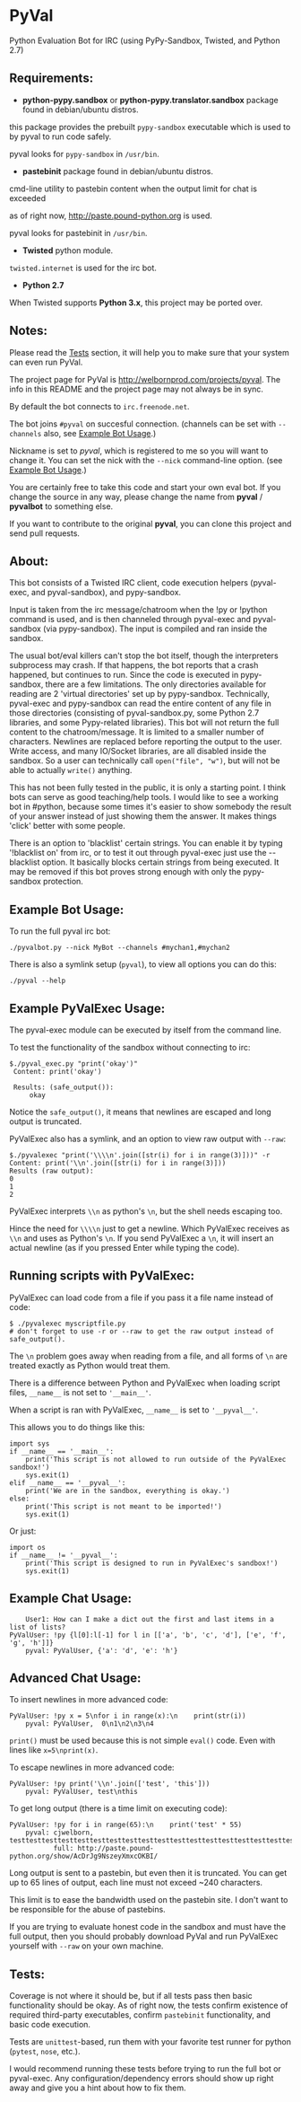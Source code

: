 PyVal
=====

Python Evaluation Bot for IRC (using PyPy-Sandbox, Twisted, and Python 2.7) 

Requirements: 
-------------

- **python-pypy.sandbox** or **python-pypy.translator.sandbox**
 package found in debian/ubuntu distros.
 
 this package provides the prebuilt `pypy-sandbox` executable 
 which is used to by pyval to run code safely.  
 
 pyval looks for `pypy-sandbox` in `/usr/bin`.
 

- **pastebinit**
 package found in debian/ubuntu distros.

 cmd-line utility to pastebin content when the output limit for chat is exceeded
 
 as of right now, http://paste.pound-python.org is used.
 
 pyval looks for pastebinit in `/usr/bin`.


- **Twisted** python module. 

 `twisted.internet` is used for the irc bot.
 

- **Python 2.7**

 When Twisted supports **Python 3.x**, this project may be ported over.


Notes:
------

Please read the <a href='#tests'>Tests</a> section, it will help you to make sure that your system can
even run PyVal.

The project page for PyVal is http://welbornprod.com/projects/pyval.
The info in this README and the project page may not always be in sync.

By default the bot connects to `irc.freenode.net`.

The bot joins `#pyval` on succesful connection. (channels can be set with `--channels` also, 
see <a href='#example-bot-usage'>Example Bot Usage</a>.)

Nickname is set to *pyval*, which is registered to me so you will want to change it.
You can set the nick with the `--nick` command-line option.
(see <a href='#example-bot-usage'>Example Bot Usage</a>.)

You are certainly free to take this code and start your own eval bot.
If you change the source in any way, please change the name from **pyval** / **pyvalbot** to
something else.

If you want to contribute to the original **pyval**, you can clone this project and send pull requests.


About:
------

This bot consists of a Twisted IRC client, code execution helpers (pyval-exec, and pyval-sandbox), and pypy-sandbox.

Input is taken from the irc message/chatroom when the !py or !python command is used, and is then channeled through
pyval-exec and pyval-sandbox (via pypy-sandbox). The input is compiled and ran inside the sandbox.

The usual bot/eval killers can't stop the bot itself, though the interpreters subprocess may crash. If that happens,
the bot reports that a crash happened, but continues to run. Since the code is executed in pypy-sandbox, there are a few limitations. The only directories available for reading are 2 'virtual directories' set up by pypy-sandbox. Technically,
pyval-exec and pypy-sandbox can read the entire content of any file in those directories (consisting of pyval-sandbox.py, some Python 2.7 libraries, and some Pypy-related libraries). This bot will not return the full content to the chatroom/message. It is limited to a smaller number of characters. Newlines are replaced before reporting the output to the user. Write access, and many IO/Socket libraries, are all disabled inside the sandbox. So a user can technically call `open("file", "w")`, but will not be able to actually `write()` anything.

This has not been fully tested in the public, it is only a starting point. I think bots can serve as good teaching/help tools. I would like to see a working bot in #python, because some times it's easier to show somebody the result of your answer instead of just showing them the answer. It makes things 'click' better with some people.

There is an option to 'blacklist' certain strings. You can enable it by typing '!blacklist on' from irc, or to test it out through pyval-exec just use the --blacklist option. It basically blocks certain strings from being executed. It may be removed if this bot proves strong enough with only the pypy-sandbox protection.


Example Bot Usage:
------------------

To run the full pyval irc bot:

    ./pyvalbot.py --nick MyBot --channels #mychan1,#mychan2
    
There is also a symlink setup (`pyval`), to view all options you can do this:

    ./pyval --help



Example PyValExec Usage:
------------------------

The pyval-exec module can be executed by itself from the command line.

To test the functionality of the sandbox without connecting to irc:

    $./pyval_exec.py "print('okay')"
     Content: print('okay')
     
     Results: (safe_output()):
         okay

Notice the `safe_output()`, it means that newlines are escaped and long output is truncated.

         
PyValExec also has a symlink, and an option to view raw output with `--raw`:

    $./pyvalexec "print('\\\\n'.join([str(i) for i in range(3)]))" -r
    Content: print('\\n'.join([str(i) for i in range(3)]))
    Results (raw output):
    0
    1
    2

PyValExec interprets `\\n` as python's `\n`, but the shell needs escaping too.

Hince the need for `\\\\n` just to get a newline. Which PyValExec receives as `\\n` and uses
as Python's `\n`. If you send PyValExec a `\n`, it will insert an actual newline
(as if you pressed Enter while typing the code).


Running scripts with PyValExec:
-------------------------------

PyValExec can load code from a file if you pass it a file name instead of code:

    $ ./pyvalexec myscriptfile.py
    # don't forget to use -r or --raw to get the raw output instead of safe_output().


The `\n` problem goes away when reading from a file, and all forms of `\n` are treated
exactly as Python would treat them.

There is a difference between Python and PyValExec when loading script files,
`__name__` is not set to `'__main__'`.

When a script is ran with PyValExec, `__name__` is set to `'__pyval__'`.

This allows you to do things like this:

    import sys
    if __name__ == '__main__':
        print('This script is not allowed to run outside of the PyValExec sandbox!')
        sys.exit(1)
    elif __name__ == '__pyval__':
        print('We are in the sandbox, everything is okay.')
    else:
        print('This script is not meant to be imported!')
        sys.exit(1)


Or just:

    import os
    if __name__ != '__pyval__':
        print('This script is designed to run in PyValExec's sandbox!')
        sys.exit(1)
    

Example Chat Usage:
-------------------

        User1: How can I make a dict out the first and last items in a list of lists?
    PyValUser: !py {l[0]:l[-1] for l in [['a', 'b', 'c', 'd'], ['e', 'f', 'g', 'h']]}
        pyval: PyValUser, {'a': 'd', 'e': 'h'}

Advanced Chat Usage:
--------------------

To insert newlines in more advanced code:

    PyValUser: !py x = 5\nfor i in range(x):\n    print(str(i))
        pyval: PyValUser,  0\n1\n2\n3\n4
`print()` must be used because this is not simple `eval()` code. Even with lines like `x=5\nprint(x)`.

To escape newlines in more advanced code:

    PyValUser: !py print('\\n'.join(['test', 'this']))
        pyval: PyValUser, test\nthis

To get long output (there is a time limit on executing code):

    PyValUser: !py for i in range(65):\n    print('test' * 55)
        pyval: cjwelborn, testtesttesttesttesttesttesttesttesttesttesttesttesttesttesttesttesttesttesttesttesttesttesttesttest
               full: http://paste.pound-python.org/show/AcDrJg9NszeyXmxcOKBI/

Long output is sent to a pastebin, but even then it is truncated.
You can get up to 65 lines of output, each line must not exceed ~240 characters.

This limit is to ease the bandwidth used on the pastebin site. I don't want to be responsible for the abuse of
pastebins.

If you are trying to evaluate honest code in the sandbox and must have the full output, then you should probably download PyVal and run PyValExec yourself with `--raw` on your own machine.

Tests:
------

Coverage is not where it should be, but if all tests pass then basic functionality should be okay.
As of right now, the tests confirm existence of required third-party executables,
confirm `pastebinit` functionality, and basic code execution.

Tests are `unittest`-based, run them with your favorite test runner for python
(`pytest`, `nose`, etc.).

I would recommend running these tests before trying to run the full bot or pyval-exec.
Any configuration/dependency errors should show up right away and give you a hint about how to fix them.



